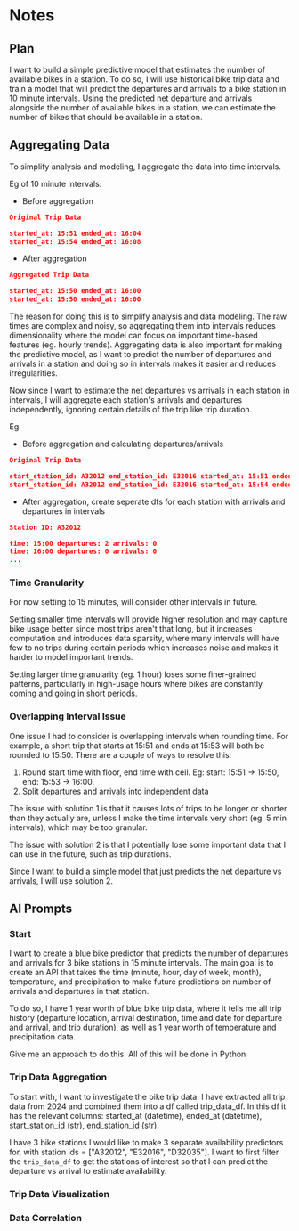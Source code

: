 # Notes

## Plan

I want to build a simple predictive model that estimates the number of available bikes in a station. To do so, I will use historical bike trip data and train a model that will predict the departures and arrivals to a bike station in 10 minute intervals. Using the predicted net departure and arrivals alongside the number of available bikes in a station, we can estimate the number of bikes that should be available in a station.

## Aggregating Data

To simplify analysis and modeling, I aggregate the data into time intervals.

Eg of 10 minute intervals:

- Before aggregation

``` json
Original Trip Data

started_at: 15:51 ended_at: 16:04
started_at: 15:54 ended_at: 16:08
```

- After aggregation

``` json
Aggregated Trip Data

started_at: 15:50 ended_at: 16:00
started_at: 15:50 ended_at: 16:00
```

The reason for doing this is to simplify analysis and data modeling. The raw times are complex and noisy, so aggregating them into intervals reduces dimensionality where the model can focus on important time-based features (eg. hourly trends).
Aggregating data is also important for making the predictive model, as I want to predict the number of departures and arrivals in a station and doing so in intervals makes it easier and reduces irregularities.

Now since I want to estimate the net departures vs arrivals in each station in intervals, I will aggregate each station's arrivals and departures independently, ignoring certain details of the trip like trip duration.

Eg:

- Before aggregation and calculating departures/arrivals

``` json
Original Trip Data

start_station_id: A32012 end_station_id: E32016 started_at: 15:51 ended_at: 16:04
start_station_id: A32012 end_station_id: E32016 started_at: 15:54 ended_at: 16:08
```

- After aggregation, create seperate dfs for each station with arrivals and departures in intervals

``` json
Station ID: A32012

time: 15:00 departures: 2 arrivals: 0
time: 16:00 departures: 0 arrivals: 0
...
```

### Time Granularity

For now setting to 15 minutes, will consider other intervals in future.

Setting smaller time intervals will provide higher resolution and may capture bike usage better since most trips aren't that long, but it increases computation and introduces data sparsity, where many intervals will have few to no trips during certain periods which increases noise and makes it harder to model important trends.

Setting larger time granularity (eg. 1 hour) loses some finer-grained patterns, particularly in high-usage hours where bikes are constantly coming and going in short periods.

### Overlapping Interval Issue

One issue I had to consider is overlapping intervals when rounding time. For example, a short trip that starts at 15:51 and ends at 15:53 will both be rounded to 15:50. There are a couple of ways to resolve this:

1. Round start time with floor, end time with ceil. Eg: start: 15:51 -> 15:50, end: 15:53 -> 16:00.
2. Split departures and arrivals into independent data

The issue with solution 1 is that it causes lots of trips to be longer or shorter than they actually are, unless I make the time intervals very short (eg. 5 min intervals), which may be too granular.

The issue with solution 2 is that I potentially lose some important data that I can use in the future, such as trip durations.

Since I want to build a simple model that just predicts the net departure vs arrivals, I will use solution 2.

## AI Prompts

### Start

I want to create a blue bike predictor that predicts the number of departures and arrivals for 3 bike stations in 15 minute intervals. The main goal is to create an API that takes the time (minute, hour, day of week, month), temperature, and precipitation to make future predictions on number of arrivals and departures in that station.

To do so, I have 1 year worth of blue bike trip data, where it tells me all trip history (departure location, arrival destination, time and date for departure and arrival, and trip duration), as well as 1 year worth of temperature and precipitation data.

Give me an approach to do this. All of this will be done in Python

### Trip Data Aggregation

To start with, I want to investigate the bike trip data. I have extracted all trip data from 2024 and combined them into a df called trip_data_df. In this df it has the relevant columns: started_at (datetime), ended_at (datetime), start_station_id (str), end_station_id (str).

I have 3 bike stations I would like to make 3 separate availability predictors for, with station ids = ["A32012", "E32016", "D32035"]. I want to first filter the `trip_data_df` to get the stations of interest so that I can predict the departure vs arrival to estimate availability.

### Trip Data Visualization



### Data Correlation


### 
